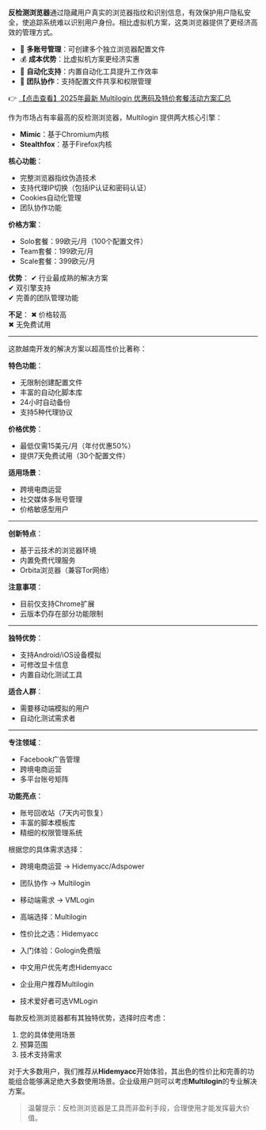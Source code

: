 
**反检测浏览器**通过隐藏用户真实的浏览器指纹和识别信息，有效保护用户隐私安全，使追踪系统难以识别用户身份。相比虚拟机方案，这类浏览器提供了更经济高效的管理方式。


- 🚀 **多账号管理**：可创建多个独立浏览器配置文件
- 💰 **成本优势**：比虚拟机方案更经济实惠
- 🤖 **自动化支持**：内置自动化工具提升工作效率
- 👥 **团队协作**：支持配置文件共享和权限管理

👉 [【点击查看】2025年最新 Multilogin 优惠码及特价套餐活动方案汇总](https://bit.ly/multIlogin)



作为市场占有率最高的反检测浏览器，Multilogin 提供两大核心引擎：
- **Mimic**：基于Chromium内核
- **Stealthfox**：基于Firefox内核

**核心功能**：
- 完整浏览器指纹伪造技术
- 支持代理IP切换（包括IP认证和密码认证）
- Cookies自动化管理
- 团队协作功能

**价格方案**：
- Solo套餐：99欧元/月（100个配置文件）
- Team套餐：199欧元/月
- Scale套餐：399欧元/月

**优势**：
✔ 行业最成熟的解决方案  
✔ 双引擎支持  
✔ 完善的团队管理功能

**不足**：
✖ 价格较高  
✖ 无免费试用

---


这款越南开发的解决方案以超高性价比著称：

**特色功能**：
- 无限制创建配置文件
- 丰富的自动化脚本库
- 24小时自动备份
- 支持5种代理协议

**价格优势**：
- 最低仅需15美元/月（年付优惠50%）
- 提供7天免费试用（30个配置文件）

**适用场景**：
- 跨境电商运营
- 社交媒体多账号管理
- 价格敏感型用户

---


**创新特点**：
- 基于云技术的浏览器环境
- 内置免费代理服务
- Orbita浏览器（兼容Tor网络）

**注意事项**：
- 目前仅支持Chrome扩展
- 云版本仍存在部分功能限制

---


**独特优势**：
- 支持Android/iOS设备模拟
- 可修改显卡信息
- 内置自动化测试工具

**适合人群**：
- 需要移动端模拟的用户
- 自动化测试需求者

---


**专注领域**：
- Facebook广告管理
- 跨境电商运营
- 多平台账号矩阵

**功能亮点**：
- 账号回收站（7天内可恢复）
- 丰富的脚本模板库
- 精细的权限管理系统


根据您的具体需求选择：
- 跨境电商运营 → Hidemyacc/Adspower
- 团队协作 → Multilogin
- 移动端需求 → VMLogin

- 高端选择：Multilogin
- 性价比之选：Hidemyacc
- 入门体验：Gologin免费版

- 中文用户优先考虑Hidemyacc
- 企业用户推荐Multilogin
- 技术爱好者可选VMLogin


每款反检测浏览器都有其独特优势，选择时应考虑：
1. 您的具体使用场景
2. 预算范围
3. 技术支持需求

对于大多数用户，我们推荐从**Hidemyacc**开始体验，其出色的性价比和完善的功能组合能够满足绝大多数使用场景。企业级用户则可以考虑**Multilogin**的专业解决方案。

> 温馨提示：反检测浏览器是工具而非盈利手段，合理使用才能发挥最大价值。
